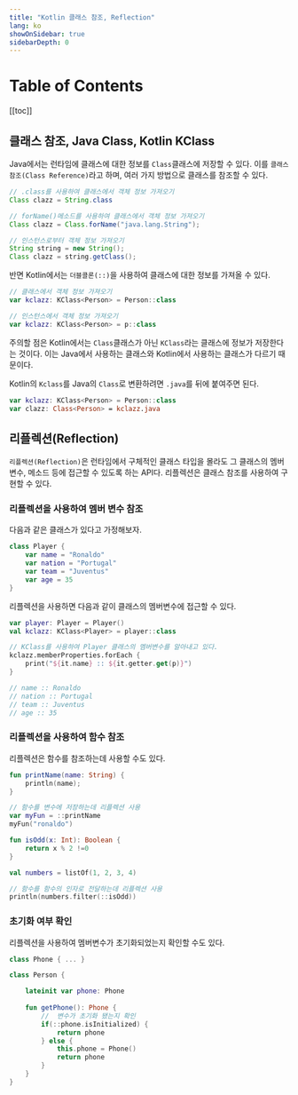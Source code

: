 ```yaml
---
title: "Kotlin 클래스 참조, Reflection"
lang: ko
showOnSidebar: true
sidebarDepth: 0
---
```


# Table of Contents
[[toc]]

## 클래스 참조, Java Class, Kotlin KClass
Java에서는 런타임에 클래스에 대한 정보를 `Class`클래스에 저장할 수 있다. 이를 `클래스 참조(Class Reference)`라고 하며, 여러 가지 방법으로 클래스를 참조할 수 있다.
``` java
// .class를 사용하여 클래스에서 객체 정보 가져오기
Class clazz = String.class
```
``` java
// forName()메소드를 사용하여 클래스에서 객체 정보 가져오기
Class clazz = Class.forName("java.lang.String");
```
``` java
// 인스턴스로부터 객체 정보 가져오기
String string = new String();
Class clazz = string.getClass();
```
반면 Kotlin에서는 `더블콜론(::)`을 사용하여 클래스에 대한 정보를 가져올 수 있다. 
``` kotlin
// 클래스에서 객체 정보 가져오기
var kclazz: KClass<Person> = Person::class
```
``` kotlin
// 인스턴스에서 객체 정보 가져오기
var kclazz: KClass<Person> = p::class
```
주의할 점은 Kotlin에서는 `Class`클래스가 아닌 `KClass`라는 클래스에 정보가 저장한다는 것이다. 이는 Java에서 사용하는 클래스와 Kotlin에서 사용하는 클래스가 다르기 때문이다. 

Kotlin의 `Kclass`를 Java의 `Class`로 변환하려면 `.java`를 뒤에 붙여주면 된다.
``` kotlin
var kclazz: KClass<Person> = Person::class
var clazz: Class<Person> = kclazz.java
```

## 리플렉션(Reflection)
`리플렉션(Reflection)`은 런타임에서 구체적인 클래스 타입을 몰라도 그 클래스의 멤버변수, 메소드 등에 접근할 수 있도록 하는 API다. 리플렉션은 클래스 참조를 사용하여 구현할 수 있다.

### 리플렉션을 사용하여 멤버 변수 참조
다음과 같은 클래스가 있다고 가정해보자.
``` kotlin
class Player {
    var name = "Ronaldo"
    var nation = "Portugal"
    var team = "Juventus"
    var age = 35
}
```
리플렉션을 사용하면 다음과 같이 클래스의 멤버변수에 접근할 수 있다.
``` kotlin
var player: Player = Player()
val kclazz: KClass<Player> = player::class

// KClass를 사용하여 Player 클래스의 멤버변수를 알아내고 있다.
kclazz.memberProperties.forEach {
    print("${it.name} :: ${it.getter.get(p)}")
}

// name :: Ronaldo
// nation :: Portugal
// team :: Juventus
// age :: 35
```

### 리플렉션을 사용하여 함수 참조
리플렉션은 함수를 참조하는데 사용할 수도 있다.
``` kotlin
fun printName(name: String) {
    println(name);
}

// 함수를 변수에 저장하는데 리플렉션 사용
var myFun = ::printName
myFun("ronaldo")  
```
``` kotlin
fun isOdd(x: Int): Boolean {
    return x % 2 !=0
}

val numbers = listOf(1, 2, 3, 4)

// 함수를 함수의 인자로 전달하는데 리플렉션 사용
println(numbers.filter(::isOdd)) 
```

### 초기화 여부 확인
리플렉션을 사용하여 멤버변수가 초기화되었는지 확인할 수도 있다.
``` kotlin
class Phone { ... }

class Person {

    lateinit var phone: Phone
    
    fun getPhone(): Phone {
        //  변수가 초기화 됐는지 확인
        if(::phone.isInitialized) {	
            return phone
        } else {
            this.phone = Phone()
            return phone
        }
    }
}
```